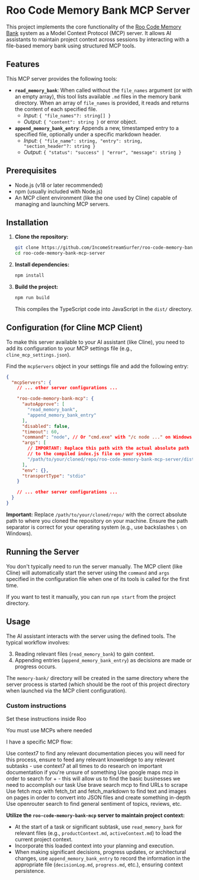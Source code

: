 # Roo Code Memory Bank MCP Server

This project implements the core functionality of the [Roo Code Memory Bank](https://github.com/GreatScottyMac/roo-code-memory-bank) system as a Model Context Protocol (MCP) server. It allows AI assistants to maintain project context across sessions by interacting with a file-based memory bank using structured MCP tools.

## Features

This MCP server provides the following tools:

*   **`read_memory_bank`**: When called without the `file_names` argument (or with an empty array), this tool lists available `.md` files in the memory bank directory. When an array of `file_names` is provided, it reads and returns the content of each specified file.
    *   *Input*: `{ "file_names"?: string[] }`
    *   *Output*: `{ "content": string }` or error object.
*   **`append_memory_bank_entry`**: Appends a new, timestamped entry to a specified file, optionally under a specific markdown header.
    *   *Input*: `{ "file_name": string, "entry": string, "section_header"?: string }`
    *   *Output*: `{ "status": "success" | "error", "message": string }`

## Prerequisites

*   Node.js (v18 or later recommended)
*   npm (usually included with Node.js)
*   An MCP client environment (like the one used by Cline) capable of managing and launching MCP servers.

## Installation

1.  **Clone the repository:**
    ```bash
    git clone https://github.com/IncomeStreamSurfer/roo-code-memory-bank-mcp-server.git
    cd roo-code-memory-bank-mcp-server
    ```
2.  **Install dependencies:**
    ```bash
    npm install
    ```
3.  **Build the project:**
    ```bash
    npm run build
    ```
    This compiles the TypeScript code into JavaScript in the `dist/` directory.

## Configuration (for Cline MCP Client)

To make this server available to your AI assistant (like Cline), you need to add its configuration to your MCP settings file (e.g., `cline_mcp_settings.json`).

Find the `mcpServers` object in your settings file and add the following entry:

```json
{
  "mcpServers": {
    // ... other server configurations ...

    "roo-code-memory-bank-mcp": {
      "autoApprove": [
        "read_memory_bank",
        "append_memory_bank_entry"
      ],
      "disabled": false,
      "timeout": 60,
      "command": "node", // Or "cmd.exe" with "/c node ..." on Windows if needed
      "args": [
        // IMPORTANT: Replace this path with the actual absolute path
        // to the compiled index.js file on your system
        "/path/to/your/cloned/repo/roo-code-memory-bank-mcp-server/dist/index.js"
      ],
      "env": {},
      "transportType": "stdio"
    }

    // ... other server configurations ...
  }
}
```

**Important:** Replace `/path/to/your/cloned/repo/` with the correct absolute path to where you cloned the repository on your machine. Ensure the path separator is correct for your operating system (e.g., use backslashes `\` on Windows).

## Running the Server

You don't typically need to run the server manually. The MCP client (like Cline) will automatically start the server using the `command` and `args` specified in the configuration file when one of its tools is called for the first time.

If you want to test it manually, you can run `npm start` from the project directory.

## Usage

The AI assistant interacts with the server using the defined tools. The typical workflow involves:

3.  Reading relevant files (`read_memory_bank`) to gain context.
4.  Appending entries (`append_memory_bank_entry`) as decisions are made or progress occurs.

The `memory-bank/` directory will be created in the same directory where the server process is started (which should be the root of this project directory when launched via the MCP client configuration).


### Custom instructions

Set these instructions inside Roo

You must use MCPs where needed

I have a specific MCP flow:

Use context7 to find any relevant documentation pieces you will need for this process, ensure to feed any relevant knoweldege to any relevant subtasks - use context7 at all times to do research on important documentation if you're unsure of something
Use google maps mcp in order to search for <niche> + <county> - this will allow us to find the basic businesses we need to accomplish our task
Use brave search mcp to find URLs to scrape
Use fetch mcp with fetch_txt and fetch_markdown to find text and images on pages in order to convert into JSON files and create something in-depth
Use openrouter search to find general sentiment of topics, reviews, etc.

**Utilize the `roo-code-memory-bank-mcp` server to maintain project context:**
*   At the start of a task or significant subtask, use `read_memory_bank` for relevant files (e.g., `productContext.md`, `activeContext.md`) to load the current project context.
*   Incorporate this loaded context into your planning and execution.
*   When making significant decisions, progress updates, or architectural changes, use `append_memory_bank_entry` to record the information in the appropriate file (`decisionLog.md`, `progress.md`, etc.), ensuring context persistence.
